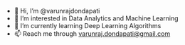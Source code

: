 - 👋 Hi, I’m @varunrajdondapati
- 👀 I’m interested in Data Analytics and Machine Learning
- 🌱 I’m currently learning Deep Learning Algorithms
- 📫 Reach me through varunraj.dondapati@gmail.com

<!---
varunrajdondapati/varunrajdondapati is a ✨ special ✨ repository because its `README.md` (this file) appears on your GitHub profile.
You can click the Preview link to take a look at your changes.
--->
